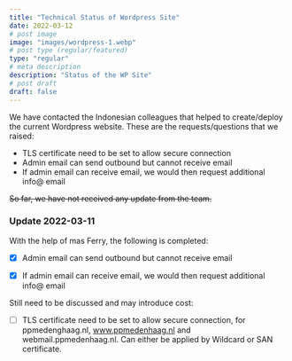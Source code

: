 ```yaml
---
title: "Technical Status of Wordpress Site"
date: 2022-03-12
# post image
image: "images/wordpress-1.webp"
# post type (regular/featured)
type: "regular"
# meta description
description: "Status of the WP Site"
# post draft
draft: false
---
```


We have contacted the Indonesian colleagues that helped to create/deploy the current Wordpress website.
These are the requests/questions that we raised:
* TLS certificate need to be set to allow secure connection
* Admin email can send outbound but cannot receive email
* If admin email can receive email, we would then request additional info@ email

~~So far, we have not received any update from the team.~~

### Update 2022-03-11
With the help of mas Ferry, the following is completed:
- [x] Admin email can send outbound but cannot receive email
- [x] If admin email can receive email, we would then request additional info@ email


Still need to be discussed and may introduce cost:
- [ ] TLS certificate need to be set to allow secure connection, for ppmedenghaag.nl, www.ppmedenhaag.nl and webmail.ppmedenhaag.nl. Can either be applied by Wildcard or SAN certificate.
